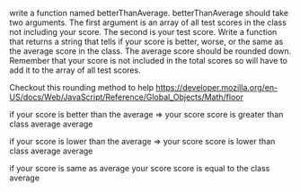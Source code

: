write a function named betterThanAverage. betterThanAverage should take two arguments. The first argument is an array of all test scores in the class not including your score. The second is your test score. Write a function that returns a string that tells if your score is better, worse, or the same as the average score in the class. The average score should be rounded down. Remember that your score is not included in the total scores so will have to add it to the array of all test scores.

Checkout this rounding method to help
https://developer.mozilla.org/en-US/docs/Web/JavaScript/Reference/Global_Objects/Math/floor

if your score is better than the average =>
    your score score is greater than class average average

if your score is lower than the average => 
    your score score is lower than class average average

if your score is same as average
    your score score is equal to the class average